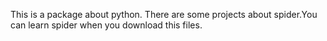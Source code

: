 This is a package about python.
There are some projects about spider.You can learn spider when you download this files.
